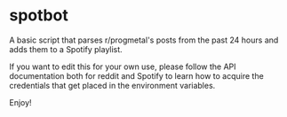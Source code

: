 # spotbot

A basic script that parses r/progmetal's posts from the past 24 hours and adds them to a Spotify playlist.

If you want to edit this for your own use, please follow the API documentation both for reddit and Spotify to learn how to acquire the credentials that get placed in the environment variables.

Enjoy!
